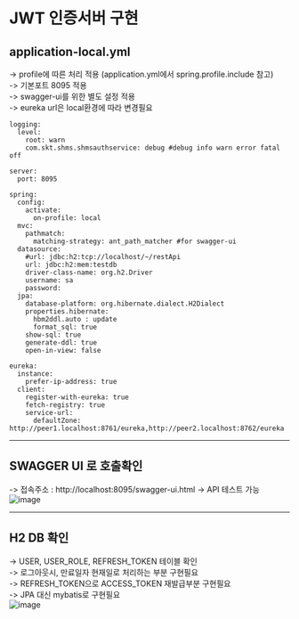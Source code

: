 # JWT 인증서버 구현
## application-local.yml
-> profile에 따른 처리 적용 (application.yml에서 spring.profile.include 참고) \
-> 기본포트 8095 적용 \
-> swagger-ui를 위한 별도 설정 적용 \
-> eureka url은 local환경에 따라 변경필요
```
logging:
  level:
    root: warn
    com.skt.shms.shmsauthservice: debug #debug info warn error fatal off

server:
  port: 8095

spring:
  config:
    activate:
      on-profile: local
  mvc:
    pathmatch:
      matching-strategy: ant_path_matcher #for swagger-ui
  datasource:
    #url: jdbc:h2:tcp://localhost/~/restApi
    url: jdbc:h2:mem:testdb
    driver-class-name: org.h2.Driver
    username: sa
    password:
  jpa:
    database-platform: org.hibernate.dialect.H2Dialect
    properties.hibernate:
      hbm2ddl.auto : update
      format_sql: true
    show-sql: true
    generate-ddl: true
    open-in-view: false

eureka:
  instance:
    prefer-ip-address: true
  client:
    register-with-eureka: true
    fetch-registry: true
    service-url:
      defaultZone: http://peer1.localhost:8761/eureka,http://peer2.localhost:8762/eureka
```
* * *
## SWAGGER UI 로 호출확인
-> 접속주소 : http://localhost:8095/swagger-ui.html
-> API 테스트 가능
![image](https://user-images.githubusercontent.com/16300042/152822290-5f09a79b-9fbc-4dd0-8435-13262ad55443.png)
* * *
## H2 DB 확인
-> USER, USER_ROLE, REFRESH_TOKEN 테이블 확인 \
-> 로그아웃시, 만료일자 현재일로 처리하는 부분 구현필요 \
-> REFRESH_TOKEN으로 ACCESS_TOKEN 재발급부분 구현필요 \
-> JPA 대신 mybatis로 구현필요 \
![image](https://user-images.githubusercontent.com/16300042/152822055-fb50dd8e-f011-4113-9f36-ffd6bc1c9362.png)
